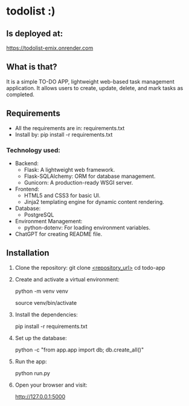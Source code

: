 # todolist :)

## Is deployed at:

https://todolist-emix.onrender.com

## What is that?

It is a simple TO-DO APP, lightweight web-based task management application. It allows users to create, update, delete, and mark tasks as completed.

## Requirements

- All the requirements are in: requirements.txt
- Install by: pip install -r requirements.txt

### Technology used:

- Backend:
  - Flask: A lightweight web framework.
  - Flask-SQLAlchemy: ORM for database management.
  - Gunicorn: A production-ready WSGI server.
- Frontend:
  - HTML5 and CSS3 for basic UI.
  - Jinja2 templating engine for dynamic content rendering.
- Database:
  - PostgreSQL
- Environment Management:
  - python-dotenv: For loading environment variables.
- ChatGPT for creating README file.

## Installation

1. Clone the repository:
   git clone [<repository_url>](https://github.com/krzysztof-durski/todolist.git)
   cd todo-app

2. Create and activate a virtual environment:

   python -m venv venv

   source venv/bin/activate

3. Install the dependencies:

   pip install -r requirements.txt

4. Set up the database:

   python -c "from app.app import db; db.create_all()"

5. Run the app:

   python run.py

6. Open your browser and visit:

   http://127.0.0.1:5000
